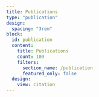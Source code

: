 ```yaml
---
title: Publications
type: "publication"
design:
  spacing: "3rem"
block:
  id: publication
  content:
    title: Publications
    count: 100
    filters:
      section_name: /publication
      featured_only: false
  design:
    view: citation
---
```

